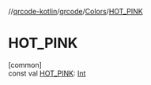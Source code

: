 //[qrcode-kotlin](../../../index.md)/[qrcode](../index.md)/[Colors](index.md)/[HOT_PINK](-h-o-t_-p-i-n-k.md)

# HOT_PINK

[common]\
const val [HOT_PINK](-h-o-t_-p-i-n-k.md): [Int](https://kotlinlang.org/api/latest/jvm/stdlib/kotlin/-int/index.html)
